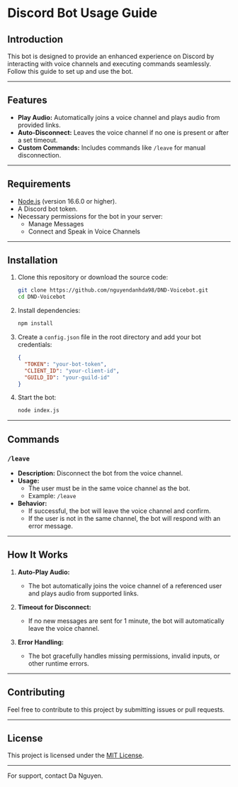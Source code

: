 # Discord Bot Usage Guide

## Introduction
This bot is designed to provide an enhanced experience on Discord by interacting with voice channels and executing commands seamlessly. Follow this guide to set up and use the bot.

---

## Features
- **Play Audio:** Automatically joins a voice channel and plays audio from provided links.
- **Auto-Disconnect:** Leaves the voice channel if no one is present or after a set timeout.
- **Custom Commands:** Includes commands like `/leave` for manual disconnection.

---

## Requirements
- [Node.js](https://nodejs.org/) (version 16.6.0 or higher).
- A Discord bot token.
- Necessary permissions for the bot in your server:
  - Manage Messages
  - Connect and Speak in Voice Channels

---

## Installation

1. Clone this repository or download the source code:
   ```bash
   git clone https://github.com/nguyendanhda98/DND-Voicebot.git
   cd DND-Voicebot
   ```

2. Install dependencies:
   ```bash
   npm install
   ```

3. Create a `config.json` file in the root directory and add your bot credentials:
   ```json
   {
     "TOKEN": "your-bot-token",
     "CLIENT_ID": "your-client-id",
     "GUILD_ID": "your-guild-id"
   }
   ```

4. Start the bot:
   ```bash
   node index.js
   ```

---

## Commands

### `/leave`
- **Description:** Disconnect the bot from the voice channel.
- **Usage:**
  - The user must be in the same voice channel as the bot.
  - Example: `/leave`
- **Behavior:**
  - If successful, the bot will leave the voice channel and confirm.
  - If the user is not in the same channel, the bot will respond with an error message.

---

## How It Works

1. **Auto-Play Audio:**
   - The bot automatically joins the voice channel of a referenced user and plays audio from supported links.

2. **Timeout for Disconnect:**
   - If no new messages are sent for 1 minute, the bot will automatically leave the voice channel.

3. **Error Handling:**
   - The bot gracefully handles missing permissions, invalid inputs, or other runtime errors.

---

## Contributing
Feel free to contribute to this project by submitting issues or pull requests.

---

## License
This project is licensed under the [MIT License](LICENSE).

---

For support, contact Da Nguyen.
